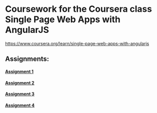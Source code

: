 # Coursework for the Coursera class Single Page Web Apps with AngularJS
https://www.coursera.org/learn/single-page-web-apps-with-angularjs

## Assignments:
#### [Assignment 1](https://motoma.github.io/coursera-ng-spa/assignment-1/)
#### [Assignment 2](https://motoma.github.io/coursera-ng-spa/assignment-2/)
#### [Assignment 3](https://motoma.github.io/coursera-ng-spa/assignment-3/)
#### [Assignment 4](https://motoma.github.io/coursera-ng-spa/assignment-4/)
